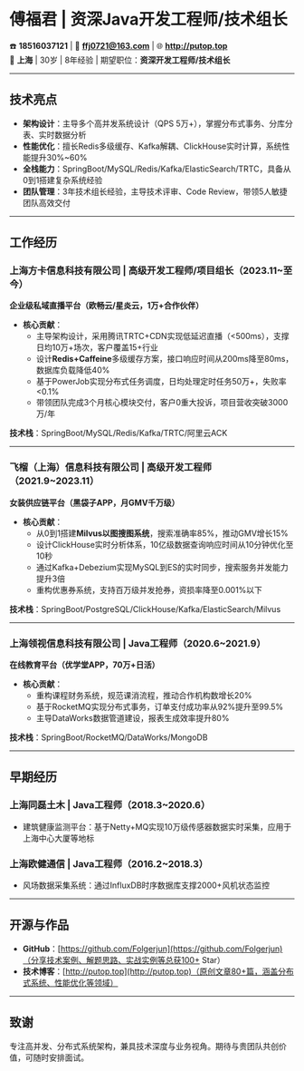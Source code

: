 # 傅福君 | 资深Java开发工程师/技术组长  
☎️ **18516037121** | 📧 **ffj0721@163.com** | 🌐 **http://putop.top**  
📍 **上海** | 30岁 | 8年经验 | 期望职位：**资深开发工程师/技术组长**  

---

## 技术亮点  
- **架构设计**：主导多个高并发系统设计（QPS 5万+），掌握分布式事务、分库分表、实时数据分析  
- **性能优化**：擅长Redis多级缓存、Kafka解耦、ClickHouse实时计算，系统性能提升30%~60%  
- **全栈能力**：SpringBoot/MySQL/Redis/Kafka/ElasticSearch/TRTC，具备从0到1搭建复杂系统经验  
- **团队管理**：3年技术组长经验，主导技术评审、Code Review，带领5人敏捷团队高效交付  

---

## 工作经历  

### 上海方卡信息科技有限公司 | 高级开发工程师/项目组长（2023.11~至今）  
**企业级私域直播平台（欧畅云/星炎云，1万+合作伙伴）**  
- **核心贡献**：  
  - 主导架构设计，采用腾讯TRTC+CDN实现低延迟直播（<500ms），支撑日均10万+场次，客户覆盖15+行业  
  - 设计**Redis+Caffeine**多级缓存方案，接口响应时间从200ms降至80ms，数据库负载降低40%  
  - 基于PowerJob实现分布式任务调度，日均处理定时任务50万+，失败率<0.1%  
  - 带领团队完成3个月核心模块交付，客户0重大投诉，项目营收突破3000万/年  

**技术栈**：SpringBoot/MySQL/Redis/Kafka/TRTC/阿里云ACK  

---

### 飞榴（上海）信息科技有限公司 | 高级开发工程师（2021.9~2023.11）  
**女装供应链平台（黑袋子APP，月GMV千万级）**  
- **核心贡献**：  
  - 从0到1搭建**Milvus以图搜图系统**，搜索准确率85%，推动GMV增长15%  
  - 设计ClickHouse实时分析体系，10亿级数据查询响应时间从10分钟优化至10秒  
  - 通过Kafka+Debezium实现MySQL到ES的实时同步，搜索服务并发能力提升3倍  
  - 重构优惠券系统，支持百万级并发抢券，资损率降至0.001%以下  

**技术栈**：SpringBoot/PostgreSQL/ClickHouse/Kafka/ElasticSearch/Milvus  

---

### 上海领视信息科技有限公司 | Java工程师（2020.6~2021.9）  
**在线教育平台（优学堂APP，70万+日活）**  
- **核心贡献**：  
  - 重构课程财务系统，规范课消流程，推动合作机构数增长20%  
  - 基于RocketMQ实现分布式事务，订单支付成功率从92%提升至99.5%  
  - 主导DataWorks数据管道建设，报表生成效率提升80%  

**技术栈**：SpringBoot/RocketMQ/DataWorks/MongoDB  

---

## 早期经历  
### 上海同磊土木 | Java工程师（2018.3~2020.6）  
- 建筑健康监测平台：基于Netty+MQ实现10万级传感器数据实时采集，应用于上海中心大厦等地标  

### 上海欧健通信 | Java工程师（2016.2~2018.3）  
- 风场数据采集系统：通过InfluxDB时序数据库支撑2000+风机状态监控  

---

## 开源与作品  
- **GitHub**：[https://github.com/Folgerjun](https://github.com/Folgerjun)（分享技术案例、解题思路、实战实例等总获100+ Star）  
- **技术博客**：[http://putop.top](http://putop.top)（原创文章80+篇，涵盖分布式系统、性能优化等领域）  

---

## 致谢  
专注高并发、分布式系统架构，兼具技术深度与业务视角。期待与贵团队共创价值，可随时安排面试。
